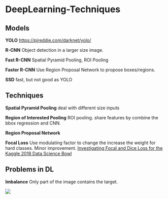 # DeepLearning-Techniques

## Models
**YOLO**	<https://pjreddie.com/darknet/yolo/>

**R-CNN** Object detection in a larger size image.

**Fast R-CNN** Spatial Pyramid Pooling, ROI Pooling

**Faster R-CNN** Use Region Proposal Network to propose boxes/regions.

**SSD** fast, but not good as YOLO

## Techniques

**Spatial Pyramid Pooling** deal with different size inputs

**Region of Interested Pooling** ROI pooling. share features by combine the bbox regression and CNN.

**Region Proposal Network**

**Focal Loss** Use modulating factor to change the increase the weight for hard classes. Minor improvement. [Investigating Focal and Dice Loss for the Kaggle 2018 Data Science Bowl](https://becominghuman.ai/investigating-focal-and-dice-loss-for-the-kaggle-2018-data-science-bowl-65fb9af4f36c)

## Problems in DL

**Imbalance** Only part of the image contains the target.


![](./**.png)